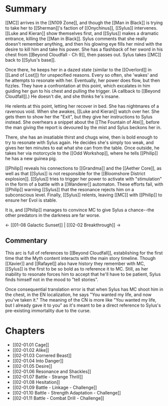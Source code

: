 # Summary
[[MC]] arrives in the [[N109 Zone]], and though the [[Man in Black]] is trying to take her to [[Sherman]]'s faction of [[Onychinus]], [[Sylus]] intervenes. [[Luke and Kieran]] show themselves first, and [[Sylus]] makes a dramatic entrance, killing the [[Man in Black]]. Sylus comments that she really doesn't remember anything, and then his glowing eye fills her mind with the desire to kill him and take his power. She has a flashback of her sword in his chest from [[Beyond Cloudfall - Ch 9]], then passes out. Sylus takes [[MC]] back to [[Sylus's base]].

Once there, he keeps her in a dazed state (similar to the [[Overlord]] in [[Land of Lost]]) for unspecified reasons. Every so often, she 'wakes' and he attempts to resonate with her. Eventually, her power does flow, but then fizzles. They have a confrontation at this point, which excalates in him guiding her gun to his chest and pulling the trigger. (A callback to [[Beyond Cloudfall]].) He doesn't die, and she thinks he's insane.

He relents at this point, letting her recover in bed. She has nightmares of a ravenous void. When she awakes, [[Luke and Kieran]] watch over her. She gets them to show her the "Exit", but they give her instructions to Sylus instead. She overhears a snippet about the [[The Fountain of Atei]], before the man giving the report is devoured by the mist and Sylus beckons her in.

There, she has an insatiable thirst and chugs wine, then is bold enough to try to resonate with Sylus again. He decides she's simply too weak, and gives her ten minutes to eat what she can from the table. Once outside, he takes her via motorcycle to the [[Odd Workshop]], where he tells [[Philip]] he has a new guinea pig.

[[Philip]] reveals his connections to [[Grandma]] and the [[Aether Core]], as well as that [[Sylus]] is not responsible for the [[Bloomshore District explosion]].  [[Sylus]] tries to trigger her power to activate with "stimulation" in the form of a battle with a [[Wanderer]] automaton. These efforts fail, with [[Philip]] warning [[Sylus]] that the resonance rejects him on a subconscious level. Finally, [[Sylus]] relents, leaving [[MC]] with [[Philip]] to ensure her Evol is stable.

It is, and [[Philip]] manages to convince MC to give Sylus a chance--the other predators in the darkness are far worse. 

← [[01-08 Galactic Sunset]] | [[02-02 Breakthrough]] →

## Commentary
This arc is full of references to [[Beyond Cloudfall]], establishing for the first time that the Myth content interacts with the main story timeline. Though [[Xavier]] and [[Rafayel]] also have history they remember with MC, [[Sylus]] is the first to be so bold as to reference it to MC. Still, as her inability to resonate forces him to accept that he'll have to be patient, Sylus finds himself not in the mood to "tell stories".

Once consequential translation error is that when Sylus has MC shoot him in the chest, in the EN localization, he says "You wanted my life, and now you've taken it." The meaning of the CN is more like "You wanted my life, but I already gave it to you" as it's meant to be a direct reference to Sylus's pre-existing immortality due to the curse.

# Chapters
 * [[02-01.01 Cage]]
 * [[02-01.02 Alike]]
 * [[02-01.03 Cornered Beast]]
 * [[02-01.04 Into Danger]]
 * [[02-01.05 Desire]]
 * [[02-01.06 Resonance and Shackles]]
 * [[02-01.07 Battle - Strange Thrill]]
 * [[02-01.08 Hesitation]]
 * [[02-01.09 Battle - Linkage - Challenge]]
 * [[02-01.10 Battle - Strength Adaptation - Challenge]]
 * [[02-01.11 Battle - Combat Drill - Challenge]]